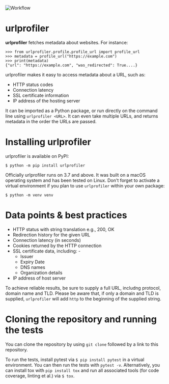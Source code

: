 ![Workflow](https://github.com/github/docs/actions/workflows/python-app.yml/badge.svg)

# urlprofiler

**urlprofiler** fetches metadata about websites. For instance:

```
>>> from urlprofiler.profile.profile_url import profile_url
>>> metadata = profile_url("https://example.com")
>>> print(metadata)
{"url": "https://example.com", "was_redirected": True....}
```
urlprofiler makes it easy to access metadata about a URL, such as:

- HTTP status codes
- Connection latency
- SSL certificate information
- IP address of the hosting server

It can be imported as a Python package, or run directly on the command line using
`urlprofiler <URL>`. It can even take multiple URLs, and returns metadata in the order
the URLs are passed.

# Installing urlprofiler

urlprofiler is available on PyPI:

`$ python -m pip install urlprofiler`

Officially urlprofiler runs on 3.7 and above. It was built on a macOS operating system and 
has been tested on Linux. Don't forget to activate a virtual environment if you plan to use
`urlprofiler` within your own package:

`$ python -m venv venv`

# Data points & best practices

- HTTP status with string translation e.g., 200, OK
- Redirection history for the given URL
- Connection latency (in seconds)
- Cookies returned by the HTTP connection
- SSL certificate data, including: -
    - Issuer
    - Expiry Date
    - DNS names
    - Organization details
- IP address of host server

To achieve reliable results, be sure to supply a full URL, includng protocol, domain name 
and TLD. Please be aware that, if only a domain and TLD is supplied, `urlprofiler` will add 
`http` to the beginning of the supplied string.

# Cloning the repository and running the tests

You can clone the repository by using `git clone` followed by a link to this repository.

To run the tests, install pytest via `$ pip install pytest` in a virtual environment. 
You can then run the tests with `pytest -v`. Alternatively, you can install tox with 
`pip install tox` and run all associated tools (for code coverage, linting et al.) via `$ tox`. 

